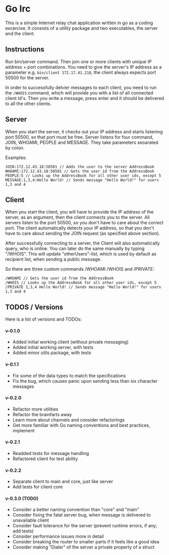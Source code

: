 # Go Irc

This is a simple Internet relay chat application written in go as a coding excercise.
It consists of a utility package and two executables, the server and the client.

## Instructions

Run bin/server command. Then join one or more clients with unique IP address + port
combinations. You need to give the server's IP address as a parameter e.g.
`bin/client 172.17.41.218`, the client always expects port 50500 for the server.

In order to successfully delvier messages to each client, you need to run the
`/WHOIS` command, which will provide you with a list of all connected client Id's.
Then you write a message, press enter and it should be delivered to all the other
clients.

## Server

When you start the server, it checks out your IP address and starts listening
port 50500, so that port must be free. Server listens for four command, JOIN,
WHOAMI, PEOPLE and MESSAGE. They take parameters seoarated by colon.

Examples:
```
JOIN:172.12.43.18:50501 // Adds the user to the server AddressBook
WHOAMI:172.12.43.18:50501 // Gets the user id from the AddressBook
PEOPLE:5 // Looks up the AddressBook for all other user ids, except 5
MESSAGE:1,3,4:Hello World! // Sends message "Hello World!" for users 1,3 and 4
```

## Client

When you start the client, you will have to provide the IP address of the server,
as an argument, then the client connects you to the server. All servers listen to
the port 50500, so you don't have to care about the correct port. The client
automatically detects your IP address, so that you don't have to care about
sending the JOIN request (as specified above section).

After successfully connecting to a server, the Client will also automatically
query, who is online. You can later do the same manually by typing "/WHOIS".
This will update "otherUsers"-list, which is used by default as recipient list,
when sending a public message.

So there are three custom commands /WHOAMI /WHOIS and /PRIVATE:
```
/WHOAMI // Gets the user id from the AddressBook
/WHOIS // Looks up the AddressBook for all other user ids, except 5
/PRIVATE 1,3,4 Hello World! // Sends message "Hello World!" for users 1,3 and 4
```

## TODOS / Versions

Here is a list of versions and TODOs:

#### v-0.1.0

- Added initial working client (without private messaging)
- Added initial working server, with tests
- Added minor utils package, with tests

#### v-0.1.1

- Fix some of the data types to match the specifications
- Fix the bug, which causes panic upon sending less than six character messages

#### v-0.2.0

- Refactor more utilities
- Refactor the brainfarts away
- Learn more about channels and consider refactorings
- Get more familiar with Go naming conventions and best practices, implement

#### v-0.2.1

- Readded tests for message handling
- Refactored client for test ability

#### v-0.2.2

- Separate client to main and core, just like server
- Add tests for client core

#### v-0.3.0 (TODO)

- Consider a better naming convention than "core" and "main"
- Consider fixing the fatal server bug, when message is delivered to unavailable client
- Consider fault tolerance for the server (prevent runtime errors, if any; add tests)
- Consider performance issues more in detail
- Consider breaking the router to smaller parts if it feels like a good idea
- Consider making "Dialer" of the server a private property of a struct